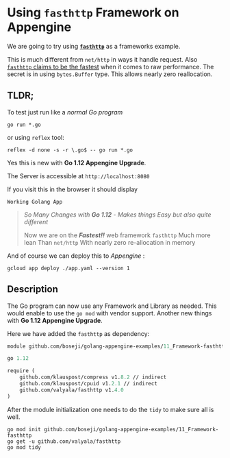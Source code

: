 # Using `fasthttp` Framework on Appengine

We are going to try using **[`fasthttp`][1]**
as a frameworks example.

This is much different from `net/http` in ways it handle request.
Also [`fasthttp` claims to be the fastest][2] when it comes to
raw performance. The secret is in using `bytes.Buffer` type.
This allows nearly zero reallocation.

## TLDR;

To test just run like a *normal Go program*

```shell
go run *.go
```

or using `reflex` tool:

```shell
reflex -d none -s -r \.go$ -- go run *.go
```

Yes this is new with **Go 1.12 Appengine Upgrade**.

The Server is accessible at `http://localhost:8080`

If you visit this in the browser it should display

`Working Golang App`

> *So Many Changes with **Go 1.12** - Makes things Easy but also quite different*
>
> Now we are on the ***Fastest!!*** web framework `fasthttp`
> Much more lean Than `net/http`
> With nearly zero re-allocation in memory

And of course we can deploy this to *Appengine* :

```shell
gcloud app deploy ./app.yaml --version 1
```

## Description

The Go program can now use any Framework and Library as needed.
This would enable to use the `go mod` with vendor support.
Another new things with **Go 1.12 Appengine Upgrade**.

Here we have added the `fasthttp` as dependency:

```go.mod
module github.com/boseji/golang-appengine-examples/11_Framework-fasthttp

go 1.12

require (
    github.com/klauspost/compress v1.8.2 // indirect
    github.com/klauspost/cpuid v1.2.1 // indirect
    github.com/valyala/fasthttp v1.4.0
)
```

After the module initialization one needs to do the `tidy` to
make sure all is well.

```shell
go mod init github.com/boseji/golang-appengine-examples/11_Framework-fasthttp
go get -u github.com/valyala/fasthttp
go mod tidy
```

 [1]:https://github.com/valyala/fasthttp
 [2]:https://github.com/valyala/fasthttp#http-server-performance-comparison-with-nethttp
